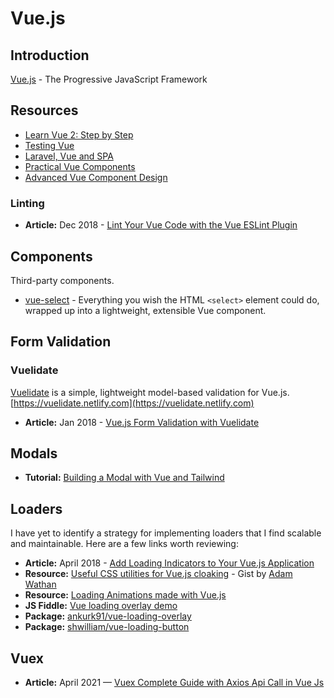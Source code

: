 # Vue.js

## Introduction

[Vue.js](https://vuejs.org/) - The Progressive JavaScript Framework

## Resources

* [Learn Vue 2: Step by Step](https://laracasts.com/series/learn-vue-2-step-by-step)
* [Testing Vue](https://laracasts.com/series/testing-vue)
* [Laravel, Vue and SPA](https://laracasts.com/series/laravel-vue-and-spas)
* [Practical Vue Components](https://laracasts.com/series/practical-vue-components)
* [Advanced Vue Component Design](https://learn.adamwathan.com/advanced-vue/building-controlled-components)

### Linting

* **Article:** Dec 2018 - [Lint Your Vue Code with the Vue ESLint Plugin](https://laravel-news.com/eslint-plugin-vue)

## Components

Third-party components.

* [vue-select](https://vue-select.org/) - Everything you wish the HTML `<select>` element could do, wrapped up into a lightweight, extensible Vue component.

## Form Validation

### Vuelidate

[Vuelidate](https://github.com/vuelidate/vuelidate) is a simple, lightweight model-based validation for Vue.js. [https://vuelidate.netlify.com](https://vuelidate.netlify.com)

* **Article:** Jan 2018 - [Vue.js Form Validation with Vuelidate](https://markus.oberlehner.net/blog/vue-form-validation-with-vuelidate/)

## Modals

* **Tutorial:** [Building a Modal with Vue and Tailwind](https://laravel-news.com/building-a-modal-with-vue-and-tailwind)

## Loaders

I have yet to identify a strategy for implementing loaders that I find scalable and maintainable. Here are a few links worth reviewing:

* **Article:** April 2018 - [Add Loading Indicators to Your Vue.js Application](https://scotch.io/tutorials/add-loading-indicators-to-your-vuejs-application)
* **Resource:** [Useful CSS utilities for Vue.js cloaking](https://gist.github.com/adamwathan/3584d1904e4f4c36096f) - Gist by [Adam Wathan](https://gist.github.com/adamwathan)
* **Resource:** [Loading Animations made with Vue.js](https://madewithvuejs.com/c/loading-animations)
* **JS Fiddle:** [Vue loading overlay demo](https://jsfiddle.net/ankurk91/w8y8k5wo/)
* **Package:** [ankurk91/vue-loading-overlay](https://github.com/ankurk91/vue-loading-overlay)
* **Package:** [shwilliam/vue-loading-button](https://github.com/shwilliam/vue-loading-button)

## Vuex

* **Article:** April 2021 — [Vuex Complete Guide with Axios Api Call in Vue Js](https://www.codecheef.org/article/vuex-complete-guide-with-axios-api-call-in-vue-js)